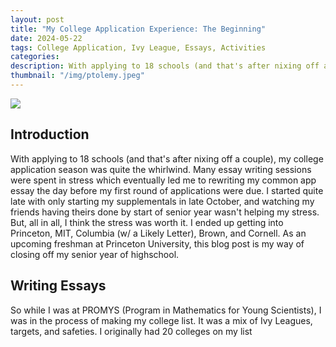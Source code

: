 ```yaml
---
layout: post
title: "My College Application Experience: The Beginning"
date: 2024-05-22
tags: College Application, Ivy League, Essays, Activities
categories: 
description: With applying to 18 schools (and that's after nixing off a couple), my college application season was quite the whirlwind. Many essay writing sessions were spent in stress which eventually led me to rewriting my common app essay the day before my first round of applications were due. I started quite late with only starting my supplementals in late October, and watching my friends having theirs done by start of senior year wasn't helping my stress. But, all in all, I think the stress was worth it. I ended up getting into Princeton, MIT, Columbia (w/ a Likely Letter), Brown, and Cornell. As an upcoming freshman at Princeton University, this blog post is my way of closing off my senior year of highschool.
thumbnail: "/img/ptolemy.jpeg"
---
```


<img class="normal" src="/img/">

## Introduction

With applying to 18 schools (and that's after nixing off a couple), my college application season was quite the whirlwind. Many essay writing sessions were spent in stress which eventually led me to rewriting my common app essay the day before my first round of applications were due. I started quite late with only starting my supplementals in late October, and watching my friends having theirs done by start of senior year wasn't helping my stress. But, all in all, I think the stress was worth it. I ended up getting into Princeton, MIT, Columbia (w/ a Likely Letter), Brown, and Cornell. As an upcoming freshman at Princeton University, this blog post is my way of closing off my senior year of highschool. 

## Writing Essays

So while I was at PROMYS (Program in Mathematics for Young Scientists), I was in the process of making my college list. It was a mix of Ivy Leagues, targets, and safeties. I originally had 20 colleges on my list 